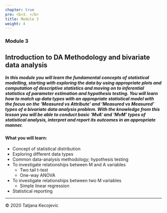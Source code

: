 ```yaml
---
chapter: true
pre: <b>3. </b>
title: Module 3
weight: 4
---
```


### Module 3


## Introduction to DA Methodology and bivariate data analysis

##### In this module you will learn the fundamental concepts of statistical modelling, starting with exploring the data by using appropriate plots and computation of descriptive statistics and moving on to inferential statistics of parameter estimation and hypothesis testing. You will learn how to match up data types with an appropriate statistical model with the focus on the ‘Measured vs Attribute’ and ‘Measured vs Measured’ types of a bivariate data analysis problem. With the knowledge from this lesson you will be able to conduct basic ‘MvA’ and ‘MvM’ types of statistical analysis, interpret and report its outcomes in an appropriate manner.

#### What you will learn:

* Concept of statistical distribution
* Exploring different data types
* Common data-analysis methodology; hypothesis testing
* To investigate relationships between M and A variables
  - Two tail t-test
  - One-way ANOVA
* To investigate relationships between two M variables
  - Simple linear regression 
* Statistical reporting

-----------------------------
© 2020 Tatjana Kecojevic
